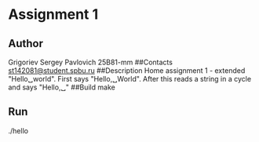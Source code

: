 # Assignment 1
## Author
Grigoriev Sergey Pavlovich 25B81-mm
##Contacts
st142081@student.spbu.ru
##Description
Home assignment 1 - extended "Hello␣world". First says "Hello,␣World". After this reads a string in a cycle and says "Hello,␣<string>"
##Build
make
## Run
./hello
